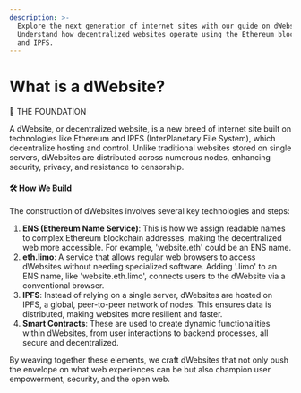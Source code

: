 ```yaml
---
description: >-
  Explore the next generation of internet sites with our guide on dWebsites.
  Understand how decentralized websites operate using the Ethereum blockchain
  and IPFS.
---
```


# What is a dWebsite?

🧱 THE FOUNDATION

A dWebsite, or decentralized website, is a new breed of internet site built on technologies like Ethereum and IPFS (InterPlanetary File System), which decentralize hosting and control. Unlike traditional websites stored on single servers, dWebsites are distributed across numerous nodes, enhancing security, privacy, and resistance to censorship.

#### 🛠 How We Build

The construction of dWebsites involves several key technologies and steps:

1. **ENS (Ethereum Name Service)**: This is how we assign readable names to complex Ethereum blockchain addresses, making the decentralized web more accessible. For example, 'website.eth' could be an ENS name.
2. **eth.limo**: A service that allows regular web browsers to access dWebsites without needing specialized software. Adding '.limo' to an ENS name, like 'website.eth.limo', connects users to the dWebsite via a conventional browser.
3. **IPFS**: Instead of relying on a single server, dWebsites are hosted on IPFS, a global, peer-to-peer network of nodes. This ensures data is distributed, making websites more resilient and faster.
4. **Smart Contracts**: These are used to create dynamic functionalities within dWebsites, from user interactions to backend processes, all secure and decentralized.

By weaving together these elements, we craft dWebsites that not only push the envelope on what web experiences can be but also champion user empowerment, security, and the open web.

